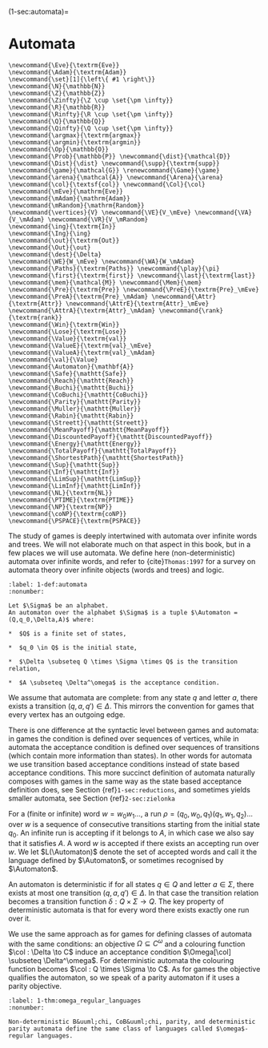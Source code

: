 (1-sec:automata)=
# Automata

```{math}
\newcommand{\Eve}{\textrm{Eve}}
\newcommand{\Adam}{\textrm{Adam}}
\newcommand{\set}[1]{\left\{ #1 \right\}}
\newcommand{\N}{\mathbb{N}}
\newcommand{\Z}{\mathbb{Z}}
\newcommand{\Zinfty}{\Z \cup \set{\pm \infty}}
\newcommand{\R}{\mathbb{R}}
\newcommand{\Rinfty}{\R \cup \set{\pm \infty}}
\newcommand{\Q}{\mathbb{Q}}
\newcommand{\Qinfty}{\Q \cup \set{\pm \infty}}
\newcommand{\argmax}{\textrm{argmax}}
\newcommand{\argmin}{\textrm{argmin}}
\newcommand{\Op}{\mathbb{O}}
\newcommand{\Prob}{\mathbb{P}} \newcommand{\dist}{\mathcal{D}} \newcommand{\Dist}{\dist} \newcommand{\supp}{\textrm{supp}} 
\newcommand{\game}{\mathcal{G}} \renewcommand{\Game}{\game} \newcommand{\arena}{\mathcal{A}} \newcommand{\Arena}{\arena} 
\newcommand{\col}{\textsf{col}} \newcommand{\Col}{\col} 
\newcommand{\mEve}{\mathrm{Eve}}
\newcommand{\mAdam}{\mathrm{Adam}}
\newcommand{\mRandom}{\mathrm{Random}}
\newcommand{\vertices}{V} \newcommand{\VE}{V_\mEve} \newcommand{\VA}{V_\mAdam} \newcommand{\VR}{V_\mRandom} 
\newcommand{\ing}{\textrm{In}}
\newcommand{\Ing}{\ing}
\newcommand{\out}{\textrm{Out}}
\newcommand{\Out}{\out}
\newcommand{\dest}{\Delta} 
\newcommand{\WE}{W_\mEve} \newcommand{\WA}{W_\mAdam} 
\newcommand{\Paths}{\textrm{Paths}} \newcommand{\play}{\pi} \newcommand{\first}{\textrm{first}} \newcommand{\last}{\textrm{last}} 
\newcommand{\mem}{\mathcal{M}} \newcommand{\Mem}{\mem} 
\newcommand{\Pre}{\textrm{Pre}} \newcommand{\PreE}{\textrm{Pre}_\mEve} \newcommand{\PreA}{\textrm{Pre}_\mAdam} \newcommand{\Attr}{\textrm{Attr}} \newcommand{\AttrE}{\textrm{Attr}_\mEve} \newcommand{\AttrA}{\textrm{Attr}_\mAdam} \newcommand{\rank}{\textrm{rank}}
\newcommand{\Win}{\textrm{Win}} 
\newcommand{\Lose}{\textrm{Lose}} 
\newcommand{\Value}{\textrm{val}} 
\newcommand{\ValueE}{\textrm{val}_\mEve} 
\newcommand{\ValueA}{\textrm{val}_\mAdam}
\newcommand{\val}{\Value} 
\newcommand{\Automaton}{\mathbf{A}} 
\newcommand{\Safe}{\mathtt{Safe}}
\newcommand{\Reach}{\mathtt{Reach}} 
\newcommand{\Buchi}{\mathtt{Buchi}} 
\newcommand{\CoBuchi}{\mathtt{CoBuchi}} 
\newcommand{\Parity}{\mathtt{Parity}} 
\newcommand{\Muller}{\mathtt{Muller}} 
\newcommand{\Rabin}{\mathtt{Rabin}} 
\newcommand{\Streett}{\mathtt{Streett}} 
\newcommand{\MeanPayoff}{\mathtt{MeanPayoff}} 
\newcommand{\DiscountedPayoff}{\mathtt{DiscountedPayoff}}
\newcommand{\Energy}{\mathtt{Energy}}
\newcommand{\TotalPayoff}{\mathtt{TotalPayoff}}
\newcommand{\ShortestPath}{\mathtt{ShortestPath}}
\newcommand{\Sup}{\mathtt{Sup}}
\newcommand{\Inf}{\mathtt{Inf}}
\newcommand{\LimSup}{\mathtt{LimSup}}
\newcommand{\LimInf}{\mathtt{LimInf}}
\newcommand{\NL}{\textrm{NL}}
\newcommand{\PTIME}{\textrm{PTIME}}
\newcommand{\NP}{\textrm{NP}}
\newcommand{\coNP}{\textrm{coNP}}
\newcommand{\PSPACE}{\textrm{PSPACE}}
```
The study of games is deeply intertwined with automata over infinite words and trees.
We will not elaborate much on that aspect in this book, but in a few places we will use automata.
We define here (non-deterministic) automata over infinite words, and refer to {cite}`Thomas:1997`
for a survey on automata theory over infinite objects (words and trees) and logic.

```{prf:definition} Automata
:label: 1-def:automata
:nonumber:

Let $\Sigma$ be an alphabet.
An automaton over the alphabet $\Sigma$ is a tuple $\Automaton = (Q,q_0,\Delta,A)$ where:

*  $Q$ is a finite set of states,

*  $q_0 \in Q$ is the initial state,

*  $\Delta \subseteq Q \times \Sigma \times Q$ is the transition relation,

*  $A \subseteq \Delta^\omega$ is the acceptance condition.

```

We assume that automata are complete: from any state $q$ and letter $a$,
there exists a transition $(q,a,q') \in \Delta$. 
This mirrors the convention for games that every vertex has an outgoing edge.

There is one difference at the syntactic level between games and automata: 
in games the condition is defined over sequences of vertices, 
while in automata the acceptance condition is defined over sequences of transitions (which contain more information than states).
In other words for automata we use transition based acceptance conditions instead of state based acceptance conditions.
This more succinct definition of automata naturally composes with games in the same way as the state based acceptance definition does,
see Section {ref}`1-sec:reductions`, and sometimes yields smaller automata, see Section {ref}`2-sec:zielonka`


For a (finite or infinite) word $w = w_0 w_1 \dots$, a run $\rho = (q_0,w_0,q_1)(q_1,w_1,q_2) \dots$ over $w$ is a sequence of consecutive transitions starting from the initial state $q_0$.
An infinite run is accepting if it belongs to $A$, in which case we also say that it satisfies $A$.
A word $w$ is accepted if there exists an accepting run over $w$. 
We let $L(\Automaton)$ denote the set of accepted words and call it the language defined by $\Automaton$,
or sometimes recognised by $\Automaton$.


An automaton is deterministic if for all states $q \in Q$ and letter $a \in \Sigma$, there exists at most one transition $(q,a,q') \in \Delta$.
In that case the transition relation becomes a transition function $\delta : Q \times \Sigma \to Q$.
The key property of deterministic automata is that for every word there exists exactly one run over it.


We use the same approach as for games for defining classes of automata with the same conditions:
an objective $\Omega \subseteq C^\omega$ and a colouring function $\col : \Delta \to C$ 
induce an acceptance condition $\Omega[\col] \subseteq \Delta^\omega$.
For deterministic automata the colouring function becomes $\col : Q \times \Sigma \to C$.
As for games the objective qualifies the automaton, so we speak of a parity automaton if it uses a parity objective.

```{prf:theorem} Omega-regular languages
:label: 1-thm:omega_regular_languages
:nonumber:

Non-deterministic B&uuml;chi, CoB&uuml;chi, parity, and deterministic parity automata define the same class of languages called $\omega$-regular languages.

```

